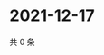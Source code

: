 # 2021-12-17

共 0 条

<!-- BEGIN WEIBO -->
<!-- 最后更新时间 Fri Dec 17 2021 12:11:35 GMT+0800 (China Standard Time) -->

<!-- END WEIBO -->
